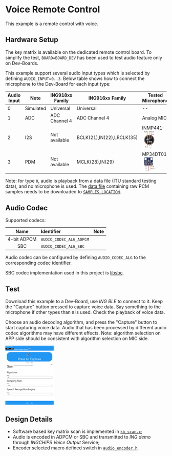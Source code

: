 # Voice Remote Control

This example is a remote control with voice.

## Hardware Setup

The key matrix is available on the dedicated remote control board. To simplify the test,
`BOARD=BOARD_DEV` has been used to test audio feature only on Dev-Boards.

This example support several audio input types which is selected by defining `AUDIO_INPUT=0..3`.
Below table shows how to connect the microphone to the Dev-Board for each input type:

|Audio Input        | Note                          | ING918xx Family   | ING916xx Family           | Tested Microphone |
| ---               | ---                           | ---               | ---                       | ---               |
|0                  | Simulated                     | Universal         | Universal                 | --                |
|1                  | ADC                           | ADC Channel 4     | ADC Channel 4             | Analog MIC        |
|2                  | I2S                           | Not available     | BCLK(21),IN(22),LRCLK(35) | INMP441: <img src="./img/i2s_mic.png" width="50%">|
|3                  | PDM                           | Not available     | MCLK(28),IN(29)           | MP34DT01: <img src="./img/pdm_mic.png" width="50%">|

Note: for type `0`, audio is playback from a data file (ITU standard testing data), and no microphone is used.
The [data file](../data/itu_female_16k.bin) containing raw PCM samples needs to be downloaded to
[`SAMPLES_LOCATION`](../src/audio_input_sim.c).

## Audio Codec

Supported codecs:

| Name | Identifier  | Note |
| :-----------: | :-------------------      | :------------------- |
| 4-bit ADPCM   | `AUDIO_CODEC_ALG_ADPCM`   |  |
| SBC           | `AUDIO_CODEC_ALG_SBC`     |  |

Audio codec can be configured by defining `AUDIO_CODEC_ALG` to the corresponding codec identifier.

SBC codec implementation used in this project is [libsbc](https://github.com/google/libsbc).

## Test

Download this example to a Dev-Board, use _ING BLE_ to connect to it. Keep the "Capture" button pressed
to capture voice data. Say something to the microphone if other types than `0` is used. Check the playback of voice data.

Choose an audio decoding algorithm, and press the "Capture" button to start capturing voice data.
Audio that has been processed by different audio codec algorithms may have different effects.
Note: algorithm selection on APP side should be consistent with algorithm selection on MIC side.

<img src="./img/speech_to_text.png" width="30%">

## Design Details

* Software based key matrix scan is implemented in [`kb_scan.c`](../src/kb_scan.c);
* Audio is encoded in ADPCM or SBC and transmitted to _ING demo_ through _INGCHIPS Voice Output_ Service;
* Encoder selected macro defined switch in [`audio_encoder.h`](../src/audio_encoder.h).